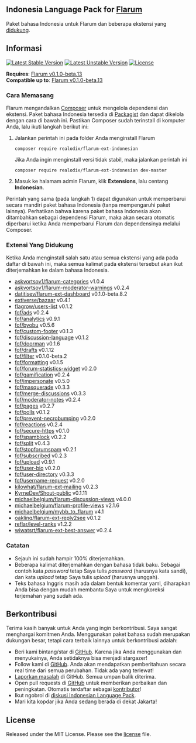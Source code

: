 ## Indonesia Language Pack for [Flarum](http://flarum.org/)

Paket bahasa Indonesia untuk Flarum dan beberapa ekstensi yang [didukung](#extensi-yang-didukung).

## Informasi
[![Latest Stable Version](https://poser.pugx.org/realodix/flarum-ext-indonesian/v/stable)](https://github.com/realodix/flarum-ext-indonesian)
[![Latest Unstable Version](https://poser.pugx.org/realodix/flarum-ext-indonesian/v/unstable)](https://github.com/realodix/flarum-ext-indonesian/archive/master.zip)
[![License](https://poser.pugx.org/realodix/flarum-ext-indonesian/license)](https://github.com/realodix/flarum-ext-indonesian/blob/master/LICENSE)

**Requires**: [Flarum v0.1.0-beta.13](https://github.com/flarum/lang-english/releases/tag/v0.1.0-beta.13) <br>
**Compatible up to**: [Flarum v0.1.0-beta.13](https://github.com/flarum/lang-english/releases/tag/v0.1.0-beta.13)

### Cara Memasang
Flarum mengandalkan [Composer](https://getcomposer.org/) untuk mengelola dependensi dan ekstensi. Paket bahasa Indonesia tersedia di [Packagist](https://packagist.org/packages/realodix/flarum-ext-indonesian) dan dapat dikelola dengan cara di bawah ini. Pastikan Composer sudah terinstall di komputer Anda, lalu ikuti langkah berikut ini:

1. Jalankan perintah ini pada folder Anda menginstall Flarum

       composer require realodix/flarum-ext-indonesian

    Jika Anda ingin menginstall versi tidak stabil, maka jalankan perintah ini

       composer require realodix/flarum-ext-indonesian dev-master

2. Masuk ke halamam admin Flarum, klik **Extensions**, lalu centang **Indonesian**.

Perintah yang sama (pada langkah 1) dapat digunakan untuk memperbarui secara mandiri paket bahasa Indonesia (tanpa mempengaruhi paket lainnya). Perhatikan bahwa karena paket bahasa Indonesia akan ditambahkan sebagai dependensi Flarum, maka akan secara otomatis diperbarui ketika Anda memperbarui Flarum dan dependensinya melalui Composer.

### Extensi Yang Didukung
Ketika Anda menginstall salah satu atau semua ekstensi yang ada pada daftar di bawah ini, maka semua kalimat pada ekstensi tersebut akan ikut diterjemahkan ke dalam bahasa Indonesia.

- [askvortsov1/flarum-categories](https://github.com/askvortsov1/flarum-categories) v1.0.4
- [askvortsov1/flarum-moderator-warnings](https://github.com/askvortsov1/flarum-moderator-warnings) v0.2.4 
- [datitisev/flarum-ext-dashboard](https://github.com/datitisev/flarum-ext-dashboard) v0.1.0-beta.8.2
- [extiverse/bazaar](https://github.com/extiverse/bazaar) v0.4.1
- [flagrow/users-list](https://github.com/flagrow/users-list) v0.1.2
- [fof/ads](https://github.com/friendsofflarum/ads) v0.2.4
- [fof/analytics](https://github.com/friendsofflarum/analytics) v0.9.1
- [fof/byobu](https://github.com/friendsofflarum/byobu) v0.5.6
- [fof/custom-footer](https://github.com/friendsofflarum/custom-footer) v0.1.3
- [fof/discussion-language](https://github.com/FriendsOfFlarum/discussion-language) v0.1.2
- [fof/doorman](https://github.com/FriendsOfFlarum/doorman) v0.1.6
- [fof/drafts](https://github.com/FriendsOfFlarum/drafts) v0.1.12
- [fof/filter](https://github.com/FriendsOfFlarum/filter) v0.1.0-beta.2
- [fof/formatting](https://github.com/friendsofflarum/formatting) v0.1.5
- [fof/forum-statistics-widget](https://github.com/FriendsOfFlarum/forum-statistics-widget) v0.2.0
- [fof/gamification](https://github.com/friendsofflarum/gamification) v0.2.4
- [fof/impersonate](https://github.com/FriendsOfFlarum/impersonate) v0.5.0
- [fof/masquerade](https://github.com/friendsofflarum/masquerade) v0.3.3
- [fof/merge-discussions](https://github.com/friendsofflarum/merge-discussions) v0.3.3
- [fof/moderator-notes](https://github.com/FriendsOfFlarum/moderator-notes) v0.2.4
- [fof/pages](https://github.com/friendsofflarum/pages) v0.2.7
- [fof/polls](https://github.com/friendsofflarum/polls) v0.1.2
- [fof/prevent-necrobumping](https://github.com/friendsofflarum/prevent-necrobumping) v0.2.0
- [fof/reactions](https://github.com/friendsofflarum/reactions) v0.2.4
- [fof/secure-https](https://github.com/friendsofflarum/secure-https) v0.1.0
- [fof/spamblock](https://github.com/friendsofflarum/spamblock) v0.2.2
- [fof/split](https://github.com/friendsofflarum/split) v0.4.3
- [fof/stopforumspam](https://github.com/friendsofflarum/stopforumspam) v0.2.1
- [fof/subscribed](https://github.com/friendsofflarum/subscribed) v0.2.3
- [fof/upload](https://github.com/friendsofflarum/upload) v0.9.1
- [fof/user-bio](https://github.com/friendsofflarum/user-bio) v0.2.0
- [fof/user-directory](https://github.com/friendsofflarum/user-directory) v0.3.3
- [fof/username-request](https://github.com/friendsofflarum/username-request) v0.2.0
- [kilowhat/flarum-ext-mailing](https://github.com/kilowhat/flarum-ext-mailing) v0.2.3
- [KyrneDev/Shout-public](https://github.com/KyrneDev/Shout-public) v0.1.11
- [michaelbelgium/flarum-discussion-views](https://github.com/michaelbelgium/flarum-discussion-views) v4.0.0
- [michaelbelgium/flarum-profile-views](https://github.com/michaelbelgium/flarum-profile-views) v2.1.6
- [michaelbelgium/mybb_to_flarum](https://github.com/michaelbelgium/mybb_to_flarum) v4.1
- [oaklinq/flarum-ext-reply2see](https://github.com/oaklinq/flarum-ext-reply2see) v0.1.2
- [reflar/level-ranks](https://github.com/reflar/level-ranks) v1.2.2
- [wiwatsrt/flarum-ext-best-answer](https://github.com/wiwatsrt/flarum-ext-best-answer) v0.2.4

### Catatan
- Sejauh ini sudah hampir 100% diterjemahkan.
- Beberapa kalimat diterjemahkan dengan bahasa tidak baku. Sebagai contoh kata _password_ tetap Saya tulis _password_ (harusnya kata sandi), dan kata _upload_ tetap Saya tulis _upload_ (harusnya unggah).
- Teks bahasa Inggris masih ada dalam bentuk komentar yaml, diharapkan Anda bisa dengan mudah membantu Saya untuk mengkoreksi terjemahan yang sudah ada.

## Berkontribusi
Terima kasih banyak untuk Anda yang ingin berkontribusi. Saya sangat menghargai komitmen Anda. Menggunakan paket bahasa sudah merupakan dukungan besar, tetapi cara terbaik lainnya untuk berkontribusi adalah:

- Beri kami bintang/star di [GitHub](https://github.com/realodix/flarum-ext-indonesian). Karena jika Anda menggunakan dan menyukainya, Anda setidaknya bisa menjadi stargazer!
- Follow kami di [GitHub](https://github.com/realodix/flarum-ext-indonesian). Anda akan mendapatkan pemberitahuan secara real time dari semua perubahan. Tidak ada yang terlewat!
- [Laporkan masalah](https://github.com/realodix/flarum-ext-indonesian/issues) di GitHub. Semua umpan balik diterima.
- Open pull requests di [GitHub](https://github.com/realodix/flarum-ext-indonesian) untuk memberikan perbaikan dan peningkatan. Otomatis terdaftar sebagai [kontributor](https://github.com/realodix/flarum-ext-indonesian/graphs/contributors)!
- Ikut ngobrol di [diskusi Indonesian Language Pack](https://discuss.flarum.org/d/1358-indonesian-language-pack).
- Mari kita kopdar jika Anda sedang berada di dekat Jakarta!


## License
Released under the MIT License. Please see the [license](https://github.com/realodix/flarum-ext-indonesian/blob/master/LICENSE) file.

